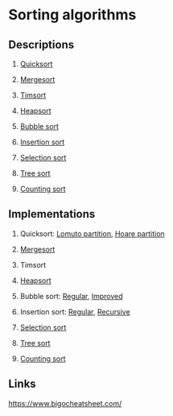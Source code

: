 # Sorting algorithms

## Descriptions

1. [Quicksort](https://en.wikipedia.org/wiki/Quicksort)
    
2. [Mergesort](https://en.wikipedia.org/wiki/Merge_sort)

3. [Timsort](https://en.wikipedia.org/wiki/Timsort)

4. [Heapsort](https://en.wikipedia.org/wiki/Heapsort)

5. [Bubble sort](https://en.wikipedia.org/wiki/Bubble_sort)

6. [Insertion sort](https://en.wikipedia.org/wiki/Insertion_sort)

7. [Selection sort](https://en.wikipedia.org/wiki/Selection_sort)

8. [Tree sort](https://en.wikipedia.org/wiki/Tree_sort)

9. [Counting sort](https://en.wikipedia.org/wiki/Counting_sort)


## Implementations

1. Quicksort: [Lomuto partition](quick-sort/quick-sort-lomuto.py), [Hoare partition](quick-sort/quick-sort-hoare.py)
    
2. [Mergesort](merge-sort/merge-sort.py)

3. Timsort

4. [Heapsort](heap-sort/heap-sort.py)

5. Bubble sort: [Regular](bubble-sort/bubble-sort-regular.py), [Improved](bubble-sort/bubble-sort-improved.py)
    
6. Insertion sort: [Regular](insertion-sort/insertion-sort.py), [Recursive](insertion-sort/insertion-sort-recursive.py)

7. [Selection sort](selection-sort/selection-sort.py)

8. [Tree sort](tree-sort/tree-sort.py)

9. [Counting sort](counting-sort/counting-sort.py)

## Links

https://www.bigocheatsheet.com/
